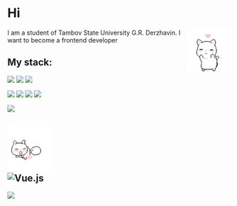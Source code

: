 # Hi

<img src="images/lovingCat.gif" height="100" align='right'>

I am a student of Tambov State University G.R. Derzhavin. I want to become a frontend developer

## My stack:
  
![](https://img.shields.io/badge/html5-000000.svg?style=for-the-badge&logo=html5&logoColor=DFDFDF)
![](https://img.shields.io/badge/css3-000000.svg?style=for-the-badge&logo=css3&logoColor=DFDFDF)
![](https://img.shields.io/badge/javascript-000000.svg?style=for-the-badge&logo=javascript&logoColor=DFDFDF)


![](https://img.shields.io/badge/pug-502020.svg?style=for-the-badge&logo=pug&logoColor=DFDFDF)
![](https://img.shields.io/badge/scss-502020.svg?style=for-the-badge&logo=sass&logoColor=DFDFDF)
![](https://img.shields.io/badge/gulp-502020.svg?style=for-the-badge&logo=gulp&logoColor=DFDFDF)
![](https://img.shields.io/badge/webpack-502020.svg?style=for-the-badge&logo=webpack&logoColor=DFDFDF)

![](https://img.shields.io/badge/webpack-502020.svg?style=for-the-badge&logo=wordpress&logoColor=638423)

## <img src="images/cat.gif" height="100"> <br> ![Vue.js](https://img.shields.io/badge/Currently&nbsp;i'm&nbsp;learning&nbsp;VUE-%2335495e.svg?style=for-the-badge&logo=vuedotjs&logoColor=%234FC08D) 



<!-- ![](https://lingtalfi.com/services/pngtext?color=00a7ff&size=15&text=Contacts) -->
<a href='https://www.codewars.com/users/Volshebnik09'>![](https://www.codewars.com/users/Volshebnik09/badges/large)</a> 

